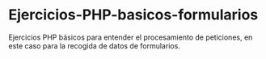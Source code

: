 # Ejercicios-PHP-basicos-formularios
Ejercicios PHP básicos para entender el procesamiento de peticiones, en este caso para la recogida de datos de formularios.
